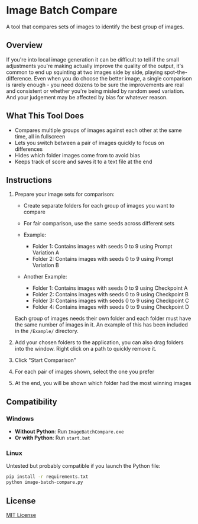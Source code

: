 # Image Batch Compare

A tool that compares sets of images to identify the best group of images.

## Overview

If you're into local image generation it can be difficult to tell if the small adjustments you're making actually improve the quality of the output, it's common to end up squinting at two images side by side, playing spot-the-difference. Even when you do choose the better image, a single comparison is rarely enough - you need dozens to be sure the improvements are real and consistent or whether you're being misled by random seed variation. And your judgement may be affected by bias for whatever reason.

## What This Tool Does

- Compares multiple groups of images against each other at the same time, all in fullscreen
- Lets you switch between a pair of images quickly to focus on differences
- Hides which folder images come from to avoid bias
- Keeps track of score and saves it to a text file at the end

## Instructions

1. Prepare your image sets for comparison:
   - Create separate folders for each group of images you want to compare
   - For fair comparison, use the same seeds across different sets
   - Example:
     - Folder 1: Contains images with seeds 0 to 9 using Prompt Variation A
     - Folder 2: Contains images with seeds 0 to 9 using Prompt Variation B
   
   - Another Example:
     - Folder 1: Contains images with seeds 0 to 9 using Checkpoint A
     - Folder 2: Contains images with seeds 0 to 9 using Checkpoint B
     - Folder 3: Contains images with seeds 0 to 9 using Checkpoint C
     - Folder 4: Contains images with seeds 0 to 9 using Checkpoint D
   
   Each group of images needs their own folder and each folder must have the same number of images in it. An example of this has been included in the `/Example/` directory.

2. Add your chosen folders to the application, you can also drag folders into the window. Right click on a path to quickly remove it.
3. Click "Start Comparison"
4. For each pair of images shown, select the one you prefer
5. At the end, you will be shown which folder had the most winning images

## Compatibility

### Windows
- **Without Python**: Run `ImageBatchCompare.exe`
- **Or with Python**: Run `start.bat`

### Linux
Untested but probably compatible if you launch the Python file:
```bash
pip install -r requirements.txt
python image-batch-compare.py
```

## License

[MIT License](LICENSE)
